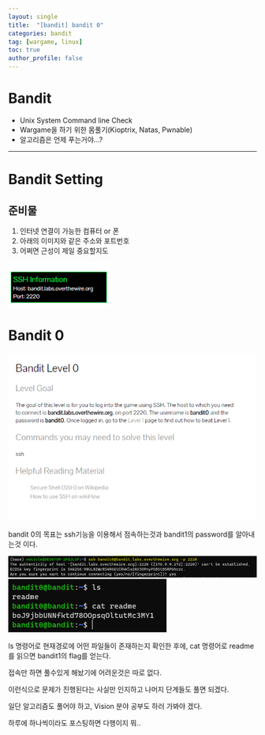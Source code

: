 ```yaml
---
layout: single
title:  "[bandit] bandit 0"
categories: bandit
tag: [wargame, linux]
toc: true
author_profile: false
---
```


# Bandit 

<ul>
  <li>Unix System Command line Check</li>
  <li>Wargame을 하기 위한 몸풀기(Kioptrix, Natas, Pwnable)</li>
  <li>알고리즘은 언제 푸는거야...?</li>
</ul>

 <hr size="30" noshade>


# Bandit Setting
## 준비물
<ol>
  <li>인터넷 연결이 가능한 컴퓨터 or 폰</li>
  <li>아래의 이미지와 같은 주소와 포트번호</li>
  <li>어쩌면 근성이 제일 중요할지도</li>
</ol>

<img src="https://github.com/NOTITLEUNTITLE/NOTITLEUNTITLE.github.io/blob/master/images/2022-01-18/bandit0-2.PNG?raw=true">



# Bandit 0
<img src="https://github.com/NOTITLEUNTITLE/NOTITLEUNTITLE.github.io/blob/master/images/2022-01-18/bandit0-1.PNG?raw=true">

<p>bandit 0의 목표는 ssh기능을 이용해서 점속하는것과 bandit1의 password를 알아내는것 이다.</p>

<img src="https://github.com/NOTITLEUNTITLE/NOTITLEUNTITLE.github.io/blob/master/images/2022-01-18/bandit0-3.PNG?raw=true">

<img src="https://github.com/NOTITLEUNTITLE/NOTITLEUNTITLE.github.io/blob/master/images/2022-01-18/bandit0-4.PNG?raw=true">

<p> ls 명령어로 현재경로에 어떤 파일들이 존재하는지 확인한 후에, cat 명령어로 readme를 읽으면 bandit1의 flag를 얻는다.</p>

<p>접속만 하면 풀수있게 해놨기에 어려운것은 따로 없다.</p>
<p>이런식으로 문제가 진행된다는 사실만 인지하고 나머지 단계들도 풀면 되겠다.</p>


<p>일단 알고리즘도 풀어야 하고, Vision 분야 공부도 하러 가봐야 겠다.</p>

<p>하루에 하나씩이라도 포스팅하면 다행이지 뭐..</p>